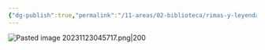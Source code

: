 ```yaml
---
{"dg-publish":true,"permalink":"/11-areas/02-biblioteca/rimas-y-leyendas/","noteIcon":""}
---
```


![Pasted image 20231123045717.png|200](/img/user/02%20Image/Pasted%20image%2020231123045717.png)